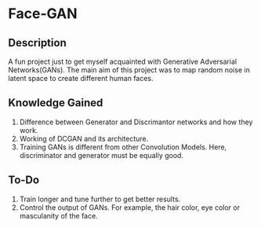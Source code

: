 # Face-GAN

## Description
A fun project just to get myself acquainted with Generative Adversarial Networks(GANs). The main aim of this project was to map random noise in latent space to create different human faces.

## Knowledge Gained
1. Difference between Generator and Discrimantor networks and how they work.
2. Working of DCGAN and its architecture.
3. Training GANs is different from other Convolution Models. Here, discriminator and generator must be equally good.

## To-Do
1. Train longer and tune further to get better results.
2. Control the output of GANs. For example, the hair color, eye color or masculanity of the face.
